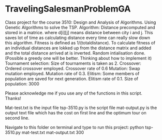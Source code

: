 # TravelingSalesmanProblemGA
Class project for the course 3510: Design and Analysis of Algorithms. Using Genetic Algorithms to solve the TSP.
Algorithm:
Distance precomputed and stored in a matrice. where d[i][j] means distance between city i and j. This saves lot of time as calculating distance every time can really slow down this algorithm.
Fitness is defined as 1/(totaldistance). To calculate fitness of an individual distances are lokked up from the distance matrix and added and the total distance arrived at is inverted.
Random intialisation done. (Possible a greedy one will be better. Thinking about how to implement it)
Tournament selection: Size of tournaments is taken as 2.
Crossover: Ordered crossover employed. Crossover rate of 0.6
Mutation: Swap mutation employed. Mutation rate of 0.3.
Elitism: Some members of population are saved for next generation. Elitism rate of 0.1.
Size of population: 3000

Please acknowledge me if you use any of the functions in this script. Thanks!

Mat-test.txt is the input file
tsp-3510.py is the script file
mat-output.py is the output text file which has the cost on first line and the optimum tour on second line.

Navigate to this folder on terminal and type to run this project:
python tsp-3510.py mat-test.txt mat-output.txt 300
